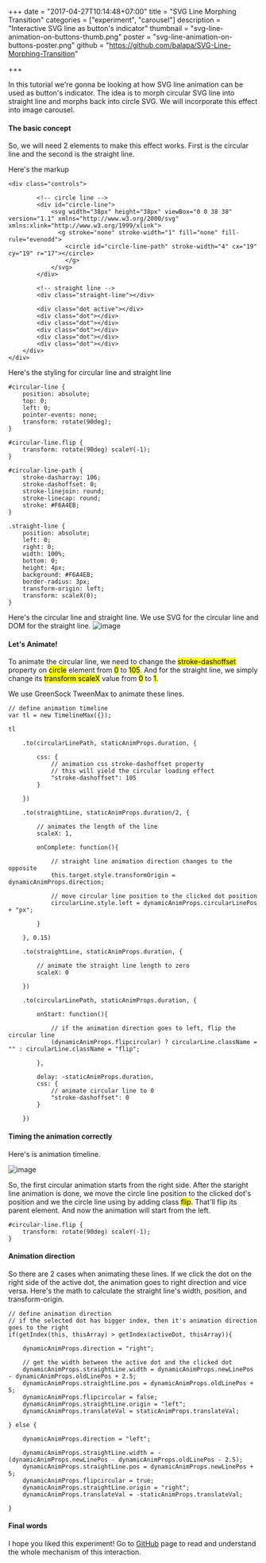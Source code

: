 +++
date = "2017-04-27T10:14:48+07:00"
title = "SVG Line Morphing Transition"
categories = ["experiment", "carousel"]
description = "Interactive SVG line as button's indicator"
thumbnail = "svg-line-animation-on-buttons-thumb.png"
poster = "svg-line-animation-on-buttons-poster.png"
github = "https://github.com/balapa/SVG-Line-Morphing-Transition"

+++

In this tutorial we're gonna be looking at how SVG line animation can be used as button's indicator. The idea is to morph circular SVG line into straight line and morphs back into circle SVG. We will incorporate this effect into image carousel.

#### The basic concept

So, we will need 2 elements to make this effect works. First is the circular line and the second is the straight line.

Here's the markup

	<div class="controls">

			<!-- circle line -->
			<div id="circle-line">
				<svg width="38px" height="38px" viewBox="0 0 38 38" version="1.1" xmlns="http://www.w3.org/2000/svg" xmlns:xlink="http://www.w3.org/1999/xlink">
				  <g stroke="none" stroke-width="1" fill="none" fill-rule="evenodd">
				    <circle id="circle-line-path" stroke-width="4" cx="19" cy="19" r="17"></circle>
					</g>
				</svg>
			</div>

			<!-- straight line -->
			<div class="straight-line"></div>

			<div class="dot active"></div>
			<div class="dot"></div>
			<div class="dot"></div>
			<div class="dot"></div>
			<div class="dot"></div>
			<div class="dot"></div>
		</div>
	</div>

Here's the styling for circular line and straight line

	#circular-line {
		position: absolute;
		top: 0;
		left: 0;
		pointer-events: none;
		transform: rotate(90deg);
	}

	#circular-line.flip {
		transform: rotate(90deg) scaleY(-1);
	}

	#circular-line-path {
		stroke-dasharray: 106;
		stroke-dashoffset: 0;
		stroke-linejoin: round;
		stroke-linecap: round;
		stroke: #F6A4EB;
	}

	.straight-line {
		position: absolute;
		left: 0;
		right: 0;
		width: 100%;
		bottom: 0;
		height: 4px;
		background: #F6A4EB;
		border-radius: 3px;
		transform-origin: left;
		transform: scaleX(0);
	}

Here's the circular line and straight line. We use SVG for the circular line and DOM for the straight line.
![image](/images/articles/svg-line-animation-on-buttons/1.png)

#### Let's Animate!

To animate the circular line, we need to change the <mark>stroke-dashoffset</mark> property on <mark class="code">circle</mark> element from <mark>0</mark> to <mark>105</mark>. And for the straight line, we simply change its <mark>transform scaleX</mark> value from <mark>0</mark> to <mark>1</mark>.

We use GreenSock TweenMax to animate these lines.

	// define animation timeline
	var tl = new TimelineMax({});

	tl

		.to(circularLinePath, staticAnimProps.duration, {

			css: {
				// animation css stroke-dashoffset property
				// this will yield the circular loading effect
				"stroke-dashoffset": 105
			}

		})

		.to(straightLine, staticAnimProps.duration/2, {

			// animates the length of the line
			scaleX: 1,

			onComplete: function(){

				// straight line animation direction changes to the opposite
				this.target.style.transformOrigin = dynamicAnimProps.direction;

				// move circular line position to the clicked dot position
				circularLine.style.left = dynamicAnimProps.circularLinePos + "px";

			}

		}, 0.15)

		.to(straightLine, staticAnimProps.duration, {

			// animate the straight line length to zero
			scaleX: 0

		})

		.to(circularLinePath, staticAnimProps.duration, {

			onStart: function(){

				// if the animation direction goes to left, flip the circular line
				(dynamicAnimProps.flipcircular) ? circularLine.className = "" : circularLine.className = "flip";

			},

			delay: -staticAnimProps.duration,
			css: {
				// animate circular line to 0
				"stroke-dashoffset": 0
			}

		})

#### Timing the animation correctly

Here's is animation timeline.

![image](/images/articles/svg-line-animation-on-buttons/2.png)

So, the first circular animation starts from the right side. After the staright line animation is done, we move the circle line position to the clicked dot's position and we the circle line using by adding class <mark>flip</mark>. That'll flip its parent element. And now the animation will start from the left.

	#circular-line.flip {
		transform: rotate(90deg) scaleY(-1);
	}

#### Animation direction

So there are 2 cases when animating these lines. If we click the dot on the right side of the active dot, the animation goes to right direction and vice versa. Here's the math to calculate the straight line's width, position, and transform-origin.
	
	// define animation direction
	// if the selected dot has bigger index, then it's animation direction goes to the right
	if(getIndex(this, thisArray) > getIndex(activeDot, thisArray)){

		dynamicAnimProps.direction = "right";

		// get the width between the active dot and the clicked dot
		dynamicAnimProps.straightLine.width = dynamicAnimProps.newLinePos - dynamicAnimProps.oldLinePos + 2.5;
		dynamicAnimProps.straightLine.pos = dynamicAnimProps.oldLinePos + 5;
		dynamicAnimProps.flipcircular = false;
		dynamicAnimProps.straightLine.origin = "left";
		dynamicAnimProps.translateVal = staticAnimProps.translateVal;

	} else {

		dynamicAnimProps.direction = "left";

		dynamicAnimProps.straightLine.width = -(dynamicAnimProps.newLinePos - dynamicAnimProps.oldLinePos - 2.5);
		dynamicAnimProps.straightLine.pos = dynamicAnimProps.newLinePos + 5;
		dynamicAnimProps.flipcircular = true;
		dynamicAnimProps.straightLine.origin = "right";
		dynamicAnimProps.translateVal = -staticAnimProps.translateVal;

	}

#### Final words

I hope you liked this experiment! Go to <a href="">GitHub</a> page to read and understand the whole mechanism of this interaction.